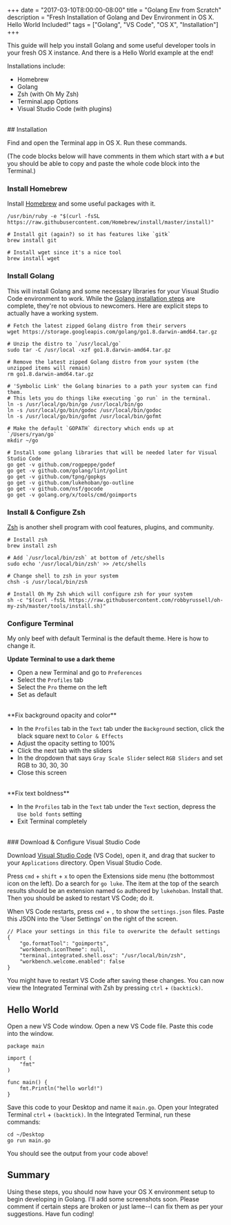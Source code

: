 +++
date = "2017-03-10T8:00:00-08:00"
title = "Golang Env from Scratch"
description = "Fresh Installation of Golang and Dev Environment in OS X. Hello World Included!"
tags = ["Golang", "VS Code", "OS X", "Installation"]
+++

This guide will help you install Golang and some useful developer tools in your fresh OS X instance. And there is a Hello World example at the end!

Installations include:

- Homebrew
- Golang
- Zsh (with Oh My Zsh)
- Terminal.app Options
- Visual Studio Code (with plugins)

<br>
## Installation

Find and open the Terminal app in OS X. Run these commands. 

(The code blocks below will have comments in them which start with a `#` but you should be able to copy and paste the whole code block into the Terminal.)

### Install Homebrew

Install [Homebrew](https://brew.sh/) and some useful packages with it.

```
/usr/bin/ruby -e "$(curl -fsSL https://raw.githubusercontent.com/Homebrew/install/master/install)"

# Install git (again?) so it has features like `gitk`
brew install git

# Install wget since it's a nice tool
brew install wget
```

### Install Golang

This will install Golang and some necessary libraries for your Visual Studio Code environment to work. While the [Golang installation steps](https://golang.org/doc/install) are complete, they're not obvious to newcomers. Here are explicit steps to actually have a working system.

```
# Fetch the latest zipped Golang distro from their servers
wget https://storage.googleapis.com/golang/go1.8.darwin-amd64.tar.gz 

# Unzip the distro to `/usr/local/go`
sudo tar -C /usr/local -xzf go1.8.darwin-amd64.tar.gz

# Remove the latest zipped Golang distro from your system (the unzipped items will remain)
rm go1.8.darwin-amd64.tar.gz

# 'Symbolic Link' the Golang binaries to a path your system can find them.
# This lets you do things like executing `go run` in the terminal.
ln -s /usr/local/go/bin/go /usr/local/bin/go
ln -s /usr/local/go/bin/godoc /usr/local/bin/godoc
ln -s /usr/local/go/bin/gofmt /usr/local/bin/gofmt

# Make the default `GOPATH` directory which ends up at `/Users/ryan/go`
mkdir ~/go

# Install some golang libraries that will be needed later for Visual Studio Code
go get -v github.com/rogpeppe/godef
go get -v github.com/golang/lint/golint
go get -v github.com/tpng/gopkgs
go get -v github.com/lukehoban/go-outline
go get -v github.com/nsf/gocode
go get -v golang.org/x/tools/cmd/goimports
```

### Install & Configure Zsh

[Zsh](http://www.zsh.org/) is another shell program with cool features, plugins, and community.

```
# Install zsh
brew install zsh

# Add `/usr/local/bin/zsh` at bottom of /etc/shells
sudo echo '/usr/local/bin/zsh' >> /etc/shells 

# Change shell to zsh in your system
chsh -s /usr/local/bin/zsh

# Install Oh My Zsh which will configure zsh for your system
sh -c "$(curl -fsSL https://raw.githubusercontent.com/robbyrussell/oh-my-zsh/master/tools/install.sh)"
```

### Configure Terminal

My only beef with default Terminal is the default theme. Here is how to change it.

**Update Terminal to use a dark theme**

- Open a new Terminal and go to `Preferences`
- Select the `Profiles` tab
- Select the `Pro` theme on the left
- Set as default

<br>
**Fix background opacity and color**

- In the `Profiles` tab in the `Text` tab under the `Background` section, click the black square next to `Color & Effects`
- Adjust the opacity setting to 100%
- Click the next tab with the sliders
- In the dropdown that says `Gray Scale Slider` select `RGB Sliders` and set RGB to 30, 30, 30
- Close this screen

<br>
**Fix text boldness**

- In the `Profiles` tab in the `Text` tab under the `Text` section, depress the `Use bold fonts` setting
- Exit Terminal completely

<br>
### Download & Configure Visual Studio Code

Download [Visual Studio Code](https://code.visualstudio.com/) (VS Code), open it, and drag that sucker to your `Applications` directory. Open Visual Studio Code.

Press `cmd` + `shift` + `x` to open the Extensions side menu (the bottommost icon on the left). Do a search for `go luke`. The item at the top of the search results should be an extension named `Go` authored by `lukehoban`. Install that. Then you should be asked to restart VS Code; do it.

When VS Code restarts, press `cmd` + `,` to show the `settings.json` files. Paste this JSON into the 'User Settings' on the right of the screen.

```
// Place your settings in this file to overwrite the default settings
{
    "go.formatTool": "goimports",
    "workbench.iconTheme": null,
    "terminal.integrated.shell.osx": "/usr/local/bin/zsh",
    "workbench.welcome.enabled": false
}
```

You might have to restart VS Code after saving these changes. You can now view the Integrated Terminal with Zsh by pressing `ctrl` + `(backtick)`.

## Hello World

Open a new VS Code window. Open a new VS Code file. Paste this code into the window.

```
package main

import (
	"fmt"
)

func main() {
	fmt.Println("hello world!")
}

```

Save this code to your Desktop and name it `main.go`. Open your Integrated Terminal `ctrl` + `(backtick)`. In the Integrated Terminal, run these commands:

```
cd ~/Desktop
go run main.go
```

You should see the output from your code above!

## Summary

Using these steps, you should now have your OS X environment setup to begin developing in Golang. I'll add some screenshots soon. Please comment if certain steps are broken or just lame--I can fix them as per your suggestions. Have fun coding! 